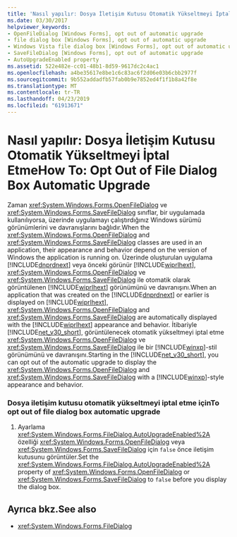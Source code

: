 ```yaml
---
title: 'Nasıl yapılır: Dosya İletişim Kutusu Otomatik Yükseltmeyi İptal Etme'
ms.date: 03/30/2017
helpviewer_keywords:
- OpenFileDialog [Windows Forms], opt out of automatic upgrade
- file dialog box [Windows Forms], opt out of automatic upgrade
- Windows Vista file dialog box [Windows Forms], opt out of automatic upgrade
- SaveFileDialog [Windows Forms], opt out of automatic upgrade
- AutoUpgradeEnabled property
ms.assetid: 522e482e-cc01-48b1-8d59-9617dc2c4ac1
ms.openlocfilehash: a4be35617e8be1c6c83ac6f2d06e03b6cbb2977f
ms.sourcegitcommit: 9b552addadfb57fab0b9e7852ed4f1f1b8a42f8e
ms.translationtype: MT
ms.contentlocale: tr-TR
ms.lasthandoff: 04/23/2019
ms.locfileid: "61913671"
---
```

# <a name="how-to-opt-out-of-file-dialog-box-automatic-upgrade"></a><span data-ttu-id="f98e1-102">Nasıl yapılır: Dosya İletişim Kutusu Otomatik Yükseltmeyi İptal Etme</span><span class="sxs-lookup"><span data-stu-id="f98e1-102">How To: Opt Out of File Dialog Box Automatic Upgrade</span></span>
<span data-ttu-id="f98e1-103">Zaman <xref:System.Windows.Forms.OpenFileDialog> ve <xref:System.Windows.Forms.SaveFileDialog> sınıflar, bir uygulamada kullanılıyorsa, üzerinde uygulamayı çalıştırdığınız Windows sürümü görünümlerini ve davranışlarını bağlıdır.</span><span class="sxs-lookup"><span data-stu-id="f98e1-103">When the <xref:System.Windows.Forms.OpenFileDialog> and <xref:System.Windows.Forms.SaveFileDialog> classes are used in an application, their appearance and behavior depend on the version of Windows the application is running on.</span></span> <span data-ttu-id="f98e1-104">Üzerinde oluşturulan uygulama [!INCLUDE[dnprdnext](../../../../includes/dnprdnext-md.md)] veya önceki görünür [!INCLUDE[wiprlhext](../../../../includes/wiprlhext-md.md)], <xref:System.Windows.Forms.OpenFileDialog> ve <xref:System.Windows.Forms.SaveFileDialog> ile otomatik olarak görüntülenen [!INCLUDE[wiprlhext](../../../../includes/wiprlhext-md.md)] görünümünü ve davranışını.</span><span class="sxs-lookup"><span data-stu-id="f98e1-104">When an application that was created on the [!INCLUDE[dnprdnext](../../../../includes/dnprdnext-md.md)] or earlier is displayed on [!INCLUDE[wiprlhext](../../../../includes/wiprlhext-md.md)], <xref:System.Windows.Forms.OpenFileDialog> and <xref:System.Windows.Forms.SaveFileDialog> are automatically displayed with the [!INCLUDE[wiprlhext](../../../../includes/wiprlhext-md.md)] appearance and behavior.</span></span> <span data-ttu-id="f98e1-105">İtibariyle [!INCLUDE[net_v30_short](../../../../includes/net-v30-short-md.md)], görüntülenecek otomatik yükseltmeyi iptal etme <xref:System.Windows.Forms.OpenFileDialog> ve <xref:System.Windows.Forms.SaveFileDialog> ile bir [!INCLUDE[winxp](../../../../includes/winxp-md.md)]-stil görünümünü ve davranışını.</span><span class="sxs-lookup"><span data-stu-id="f98e1-105">Starting in the [!INCLUDE[net_v30_short](../../../../includes/net-v30-short-md.md)], you can opt out of the automatic upgrade to display the <xref:System.Windows.Forms.OpenFileDialog> and <xref:System.Windows.Forms.SaveFileDialog> with a [!INCLUDE[winxp](../../../../includes/winxp-md.md)]-style appearance and behavior.</span></span>  
  
### <a name="to-opt-out-of-file-dialog-box-automatic-upgrade"></a><span data-ttu-id="f98e1-106">Dosya iletişim kutusu otomatik yükseltmeyi iptal etme için</span><span class="sxs-lookup"><span data-stu-id="f98e1-106">To opt out of file dialog box automatic upgrade</span></span>  
  
1. <span data-ttu-id="f98e1-107">Ayarlama <xref:System.Windows.Forms.FileDialog.AutoUpgradeEnabled%2A> özelliği <xref:System.Windows.Forms.OpenFileDialog> veya <xref:System.Windows.Forms.SaveFileDialog> için `false` önce iletişim kutusunu görüntüler.</span><span class="sxs-lookup"><span data-stu-id="f98e1-107">Set the <xref:System.Windows.Forms.FileDialog.AutoUpgradeEnabled%2A> property of <xref:System.Windows.Forms.OpenFileDialog> or <xref:System.Windows.Forms.SaveFileDialog> to `false` before you display the dialog box.</span></span>  
  
## <a name="see-also"></a><span data-ttu-id="f98e1-108">Ayrıca bkz.</span><span class="sxs-lookup"><span data-stu-id="f98e1-108">See also</span></span>

- <xref:System.Windows.Forms.FileDialog>
